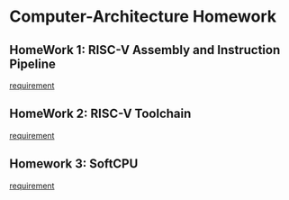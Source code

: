 # Computer-Architecture Homework  

## HomeWork 1: RISC-V Assembly and Instruction Pipeline
[requirement](https://hackmd.io/@sysprog/2021-arch-homework1)

## HomeWork 2: RISC-V Toolchain
[requirement](https://hackmd.io/@sysprog/2021-arch-homework2)

## Homework 3: SoftCPU
[requirement](https://hackmd.io/@sysprog/2021-arch-homework3)